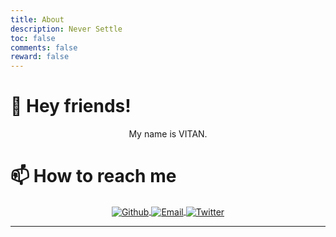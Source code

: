 ```yaml
---
title: About
description: Never Settle
toc: false
comments: false
reward: false
---
```

<style>

.page-content img{
    width:25px;
    margin-right:20px;
    background: none;
    border-radius: none;
    box-shadow: none;
}

}

</style>
# 👋 Hey friends!

<div align="center">

My name is VITAN.

</div>

# 📫 How to reach me

<div align="center">

<a href="https://github.com/ivitan">
  <img align="center" alt="Github" src="https://cdn.jsdelivr.net/gh/ivitan/Picture@master/images/Github.svg" />
</a>
<a href="mailto:vitanyeung@gmail.com">
  <img align="center" alt="Email" src="https://cdn.jsdelivr.net/gh/ivitan/Picture@master/images/email.svg" />
</a>
<a href="https://twitter.com/VitanOrz">
  <img align="center" alt="Twitter" src="https://cdn.jsdelivr.net/gh/ivitan/Picture@master/images/twitter.svg" />
</a>

</div>

---
